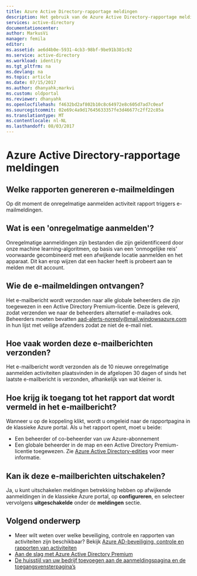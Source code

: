 ```yaml
---
title: Azure Active Directory-rapportage meldingen
description: Het gebruik van de Azure Active Directory-rapportage meldingen voor verdacht modules.
services: active-directory
documentationcenter: 
author: MarkusVi
manager: femila
editor: 
ms.assetid: ae6d4b0e-5931-4cb3-98bf-9be91b381c92
ms.service: active-directory
ms.workload: identity
ms.tgt_pltfrm: na
ms.devlang: na
ms.topic: article
ms.date: 07/15/2017
ms.author: dhanyahk;markvi
ms.custom: oldportal
ms.reviewer: dhanyahk
ms.openlocfilehash: f4632bd2af802b10c8c64972e8c605d7ad7c0eaf
ms.sourcegitcommit: 02e69c4a9d17645633357fe3d46677c2ff22c85a
ms.translationtype: MT
ms.contentlocale: nl-NL
ms.lasthandoff: 08/03/2017
---
```

# <a name="azure-active-directory-reporting-notifications"></a>Azure Active Directory-rapportage meldingen
## <a name="what-reports-generate-email-notifications"></a>Welke rapporten genereren e-mailmeldingen
Op dit moment de onregelmatige aanmelden activiteit rapport triggers e-mailmeldingen.

## <a name="what-is-an-irregular-sign-in"></a>Wat is een 'onregelmatige aanmelden'?
Onregelmatige aanmeldingen zijn bestanden die zijn geïdentificeerd door onze machine learning-algoritmen, op basis van een 'onmogelijke reis' voorwaarde gecombineerd met een afwijkende locatie aanmelden en het apparaat. Dit kan erop wijzen dat een hacker heeft is probeert aan te melden met dit account.

## <a name="who-receives-the-email-notifications"></a>Wie de e-mailmeldingen ontvangen?
Het e-mailbericht wordt verzonden naar alle globale beheerders die zijn toegewezen in een Active Directory Premium-licentie. Deze is geleverd, zodat verzenden we naar de beheerders alternatief e-mailadres ook. Beheerders moeten bevatten aad-alerts-noreply@mail.windowsazure.com in hun lijst met veilige afzenders zodat ze niet de e-mail niet.

## <a name="how-often-are-these-emails-sent"></a>Hoe vaak worden deze e-mailberichten verzonden?
Het e-mailbericht wordt verzonden als de 10 nieuwe onregelmatige aanmelden activiteiten plaatsvinden in de afgelopen 30 dagen of sinds het laatste e-mailbericht is verzonden, afhankelijk van wat kleiner is.

## <a name="how-do-i-access-the-report-mentioned-in-the-email"></a>Hoe krijg ik toegang tot het rapport dat wordt vermeld in het e-mailbericht?
Wanneer u op de koppeling klikt, wordt u omgeleid naar de rapportpagina in de klassieke Azure portal. Als u het rapport opent, moet u beide:

* Een beheerder of co-beheerder van uw Azure-abonnement
* Een globale beheerder in de map en een Active Directory Premium-licentie toegewezen. Zie [Azure Active Directory-edities](active-directory-editions.md) voor meer informatie.

## <a name="can-i-turn-off-these-emails"></a>Kan ik deze e-mailberichten uitschakelen?
Ja, u kunt uitschakelen meldingen betrekking hebben op afwijkende aanmeldingen in de klassieke Azure portal, op **configureren**, en selecteer vervolgens **uitgeschakelde** onder de **meldingen** sectie.

## <a name="whats-next"></a>Volgend onderwerp
* Meer wilt weten over welke beveiliging, controle en rapporten van activiteiten zijn beschikbaar? Bekijk [Azure AD-beveiliging, controle en rapporten van activiteiten](active-directory-view-access-usage-reports.md)
* [Aan de slag met Azure Active Directory Premium](active-directory-get-started-premium.md)
* [De huisstijl van uw bedrijf toevoegen aan de aanmeldingspagina en de toegangsvensterpagina’s](active-directory-add-company-branding.md)

